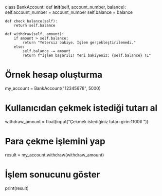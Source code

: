 class BankAccount:
    def __init__(self, account_number, balance):
        self.account_number = account_number
        self.balance = balance

    def check_balance(self):
        return self.balance

    def withdraw(self, amount):
        if amount > self.balance:
            return "Yetersiz bakiye. İşlem gerçekleştirilemedi."
        else:
            self.balance -= amount
            return f"İşlem başarılı! Yeni bakiyeniz: {self.balance} TL"

# Örnek hesap oluşturma
my_account = BankAccount("12345678", 5000)

# Kullanıcıdan çekmek istediği tutarı al
withdraw_amount = float(input("Çekmek istediğiniz tutarı girin:1100tl "))

# Para çekme işlemini yap
result = my_account.withdraw(withdraw_amount)

# İşlem sonucunu göster
print(result)
